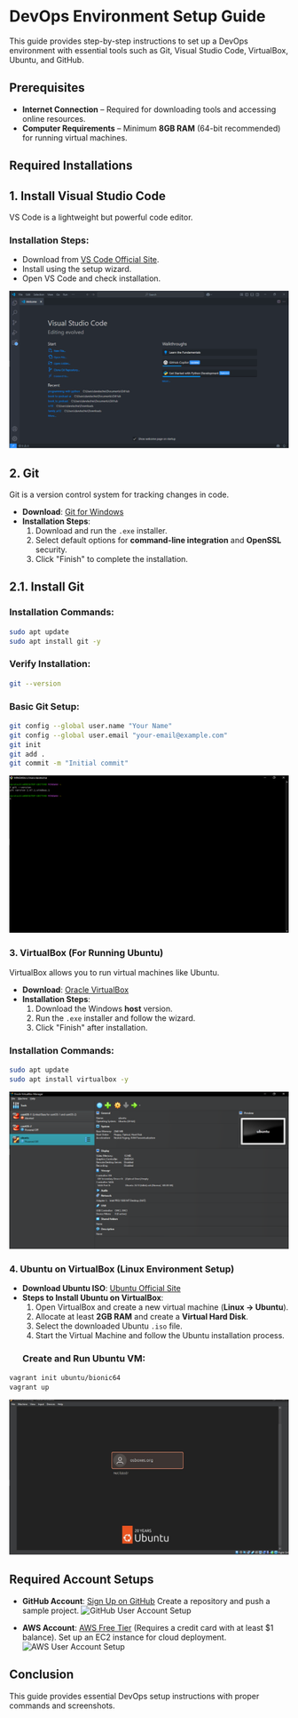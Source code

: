 # DevOps Environment Setup Guide

This guide provides step-by-step instructions to set up a DevOps environment with essential tools such as Git, Visual Studio Code, VirtualBox, Ubuntu, and GitHub.

## **Prerequisites**
- **Internet Connection** – Required for downloading tools and accessing online resources.
- **Computer Requirements** – Minimum **8GB RAM** (64-bit recommended) for running virtual machines.

## **Required Installations**

## **1. Install Visual Studio Code**

VS Code is a lightweight but powerful code editor.

### **Installation Steps:**

- Download from [VS Code Official Site](https://code.visualstudio.com/).
- Install using the setup wizard.
- Open VS Code and check installation.

![Visual Studio Code Welcome Screen](img/vscode.png)

## **2. Git**
Git is a version control system for tracking changes in code.

- **Download**: [Git for Windows](https://git-scm.com/download/win)
- **Installation Steps**:
  1. Download and run the `.exe` installer.
  2. Select default options for **command-line integration** and **OpenSSL** security.
  3. Click "Finish" to complete the installation.

## **2.1. Install Git**

### **Installation Commands:**

```sh
sudo apt update
sudo apt install git -y
```

### **Verify Installation:**

```sh
git --version
```

### **Basic Git Setup:**

```sh
git config --global user.name "Your Name"
git config --global user.email "your-email@example.com"
git init
git add .
git commit -m "Initial commit"
```

![Git Installation Confirmation](img/git.png)

### **3. VirtualBox (For Running Ubuntu)**
VirtualBox allows you to run virtual machines like Ubuntu.

- **Download**: [Oracle VirtualBox](https://www.virtualbox.org/)
- **Installation Steps**:
  1. Download the Windows **host** version.
  2. Run the `.exe` installer and follow the wizard.
  3. Click "Finish" after installation.

### **Installation Commands:**

```sh
sudo apt update
sudo apt install virtualbox -y
```
![Oracle VirtualBox Manager Welcome Screen](img/vm.png)


### **4. Ubuntu on VirtualBox (Linux Environment Setup)**
- **Download Ubuntu ISO**: [Ubuntu Official Site](https://ubuntu.com/download/desktop)
- **Steps to Install Ubuntu on VirtualBox**:
  1. Open VirtualBox and create a new virtual machine (**Linux → Ubuntu**).
  2. Allocate at least **2GB RAM** and create a **Virtual Hard Disk**.
  3. Select the downloaded Ubuntu `.iso` file.
  4. Start the Virtual Machine and follow the Ubuntu installation process.
  ### **Create and Run Ubuntu VM:**

```sh
vagrant init ubuntu/bionic64
vagrant up
```
  ![Ubuntu Login Prompt in VirtualBox](img/ubuntu.jpg)
  
  
## **Required Account Setups**
- **GitHub Account**: [Sign Up on GitHub](https://github.com/)
Create a repository and push a sample project.
![GitHub User Account Setup](img/github-account.png)

- **AWS Account**: [AWS Free Tier](https://aws.amazon.com/free/) (Requires a credit card with at least $1 balance). Set up an EC2 instance for cloud deployment.
![AWS User Account Setup](img/aws-account.png)


## **Conclusion**

This guide provides essential DevOps setup instructions with proper commands and screenshots.
